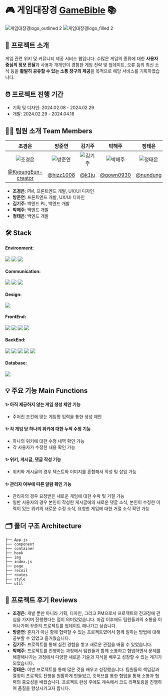 # 🎮 게임대장경 [GameBible](http://gamebible.site/) 📚
![게임대장경logo_outlined 2](https://github.com/Stageus/gamebible-react/assets/80874074/cfcb13db-a2ba-4ad5-8db2-86d4144b1b89) ![게임대장경logo_filled 2](https://github.com/Stageus/gamebible-react/assets/80874074/36cd030e-c020-44f5-9bef-8c1113ea050d)



## 💁 프로젝트 소개 
게임 관련 위키 및 커뮤니티 제공 서비스 웹입니다.
수많은 게임의 종류에 대한 **사용자 중심의 정보 전달**과 
사용자 개개인이 경험한 게임 전략 및 업데이트, 오류 등의 최신 소식 등을 **활발히 공유할 수 있는 소통 창구의 제공**을 목적으로 해당 서비스를 기획하였습니다. 



## ⏰ 프로젝트 진행 기간 
* 기획 및 디자인: 2024.02.08 - 2024.02.29
* 개발: 2024.02.29 - 2024.04.18



## 🤼‍♀️ 팀원 소개 Team Members

|                                                   조경은                                                   |                                                   방준연                                                   |                                                   김기주                                                   |                                                   박해주                                                   |                                                   정태은                                                   |
|:----------------------------------------------------------------------------------------------------------:|:----------------------------------------------------------------------------------------------------------:|:----------------------------------------------------------------------------------------------------------:|:----------------------------------------------------------------------------------------------------------:|:----------------------------------------------------------------------------------------------------------:|
| ![조경은](https://github.com/Stageus/gamebible-react/assets/80874074/895a9dad-ec62-40d2-9b77-e5f18a91d187) | ![방준연](https://github.com/Stageus/gamebible-react/assets/80874074/ae6b4f01-3347-4fbc-a908-c40b7e8bf8ad) | ![김기주](https://github.com/Stageus/gamebible-react/assets/80874074/a1355769-476d-4a14-b04a-598beb2faf50) | ![박해주](https://github.com/Stageus/gamebible-react/assets/80874074/c1a7f77a-f68b-4ec2-9241-b0e370eef746) | ![정태은](https://github.com/Stageus/gamebible-react/assets/80874074/eb2cf0a9-d8a2-4d70-8806-4e95d51183a2) |
|                         [@KyoungEun-creator](https://github.com/KyoungEun-creator)                         |                                  [@hizz1008](https://github.com/hizz1008)                                  |                                      [@k1ju](https://github.com/k1ju)                                      |                                  [@gown0930](https://github.com/gown0930)                                  |                                   [@nundung](https://github.com/nundung)                                   |


* __조경은__: PM, 프론트엔드 개발, UX/UI 디자인
* __방준연__: 프론트엔드 개발, UX/UI 디자인
* __김기주__: 백엔드 PL, 백엔드 개발
* __박해주__: 백엔드 개발
* __정태은__: 백엔드 개발



## 🛠️ Stack

#### Environment: 

<img src="https://img.shields.io/badge/Visual Studio Code-1D88EB?style=flat-square&logo=visualstudiocode&logoColor=white" /> <img src="https://img.shields.io/badge/Git-EA402D?style=flat-square&logo=git&logoColor=white" /> <img src="https://img.shields.io/badge/Github-02050A?style=flat-square&logo=github&logoColor=white" />

#### Communication: 

<a href="https://stageus.notion.site/de6ca2e84dce43bdacde52179a81cefc?pvs=4"><img src="https://img.shields.io/badge/Notion-FFCA28?style=flat-square&logo=notion&logoColor=black" /></a> <a href="https://docs.google.com/presentation/d/1-A-lOpx6OpmWgfMeLjRfDR_3OcTO5UOFRWMvdYztRjw/edit?usp=sharing"><img src="https://img.shields.io/badge/Google Sheets-2D9C41?style=flat-square&logo=googleslides&logoColor=white" /></a> <a href="https://docs.google.com/presentation/d/1-A-lOpx6OpmWgfMeLjRfDR_3OcTO5UOFRWMvdYztRjw/edit?usp=sharing"><img src="https://img.shields.io/badge/Google Slides-EEA708?style=flat-square&logo=googleslides&logoColor=white" /></a> 

#### Design: 
<a href="https://www.figma.com/file/0qRGzr0ozV448yVJ7D71EG/%EA%B2%8C%EC%9E%84%EB%8C%80%EC%9E%A5%EA%B2%BD?type=design&node-id=0%3A1&mode=design&t=PuVshXWpiSF2yoNj-1"><img src="https://img.shields.io/badge/figma-FD5950?style=flat-square&logo=figma&logoColor=white" /></a> 

#### FrontEnd: 
<img src="https://img.shields.io/badge/javascript-F6DC22?style=flat-square&logo=javascript&logoColor=white" /> <img src="https://img.shields.io/badge/react-59D4FA?style=flat-square&logo=react&logoColor=white" /> <img src="https://img.shields.io/badge/StyledComponent-CE6CBE?style=flat-square&logo=styled component&logoColor=white" /> <img src="https://img.shields.io/badge/Recoil-2A5FDE?style=flat-square&logo=recoil&logoColor=white" />
  
#### BackEnd: 
<img src="https://img.shields.io/badge/NodeJS-7DBF15?style=flat-square&logo=NodeJS&logoColor=white" /> <img src="https://img.shields.io/badge/Express-FFFFFF?style=flat-square&logo=Express&logoColor=black" /> <img src="https://img.shields.io/badge/Docker-1748E9?style=flat-square&logo=Docker&logoColor=white" /> <img src="https://img.shields.io/badge/EC2-F06226?style=flat-square&logo=EC2&logoColor=white" /> <img src="https://img.shields.io/badge/S3-4D8F2C?style=flat-square&logo=S3&logoColor=white" /> 

#### Database: 
<img src="https://img.shields.io/badge/PosrgreSQL-2C5185?style=flat-square&logo=PosrgreSQL&logoColor=white" /> 



## 💡 주요 기능 Main Functions
#### ✨ 아직 제공하지 않는 게임 생성 제안 기능
* 주어진 조건에 맞는 게임명 입력을 통한 생성 제안
  
#### ✨ 각 게임 당 하나의 위키에 대한 누적 수정 기능
* 하나의 위키에 대한 수정 내역 확인 가능
* 각 사용자가 수정한 내용 확인 가능
  
#### ✨ 위키, 게시글, 댓글 작성 기능
* 위키와 게시글의 경우 텍스트와 이미지를 혼합해서 작성 및 삽입 가능

#### ✨ 관리자 여부에 따른 알람 확인 기능
* 관리자의 경우 요청받은 새로운 게임에 대한 수락 및 거절 가능
* 일반 사용자의 경우 본인이 작성한 게시글에의 새로운 댓글 소식, 본인이 수정한 이력이 있는 위키의 새로운 수정 소식, 요청한 게임에 대한 거절 소식 확인 가능



## 🗂️ 폴더 구조 Architecture
```
├── App.js
├── component
├── container
├── hook
├── img
├── index.js
├── page
├── recoil
├── routes
├── style
└── util
```

## 💭 프로젝트 후기 Reviews
* __조경은__: 개발 뿐만 아니라 기획, 디자인, 그리고 PM으로서 프로젝트의 전과정에 관심을 가지며 진행했다는 점이 의미있었습니다. 마감 이후에도 팀원들과의 소통을 이어나가며 꾸준히 프로젝트를 업데이트 해나가고 싶습니다. 
* __방준연__: 혼자가 아닌 함께 협력할 수 있는 프로젝트였어서 함께 일하는 방법에 대해 공부할 수 있었고 즐거웠습니다.
* __김기주__: 프로젝트를 통해 실전 경험을 쌓고 새로운 관점을 배울 수 있었습니다.
* __박해주__: 프로젝트를 진행하는 과정에서 팀원들과 함께 소통하고 협업하면서 문제를 해결해나가는 과정에서 다양한 새로운 기술과 지식을 배우고 성장할 수 있는 계기가 되었습니다.
* __정태은__: 이번 프로젝트를 통해 많은 것을 배우고 성장했습니다. 팀원들의 책임감과 열정이 프로젝트 진행을 원활하게 만들었고, 깃허브를 통한 협업을 통해 소통과 협력의 중요성을 배웠습니다. 프로젝트 완성 후에도 계속해서 코드 리팩토링을 진행하여 품질을 향상시키고자 합니다.
